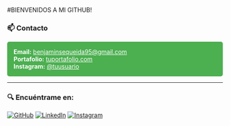 #BIENVENIDOS A MI GITHUB!
### 📫 Contacto

<div style="background-color: #4CAF50; padding: 15px; border-radius: 5px; color: white;">
  <strong>Email:</strong> <a href="mailto:tuemail@example.com" style="color: white;">benjaminsequeida95@gmail.com</a> <br>
  <strong>Portafolio:</strong> <a href="https://tuportafolio.com" style="color: white;">tuportafolio.com</a> <br>
  <strong>Instagram:</strong> <a href="https://instagram.com/tuusuario" style="color: white;">@tuusuario</a>
</div>

---

### 🔍 Encuéntrame en:
[![GitHub](https://img.shields.io/badge/GitHub-555555?style=flat-square&logo=github&logoColor=red)](https://github.com/tuusuario)
[![LinkedIn](https://img.shields.io/badge/LinkedIn-555555?style=flat-square&logo=linkedin&logoColor=red)](https://linkedin.com/in/tuusuario)
[![Instagram](https://img.shields.io/badge/Instagram-555555?style=flat-square&logo=instagram&logoColor=red)](https://instagram.com/tuusuario)
